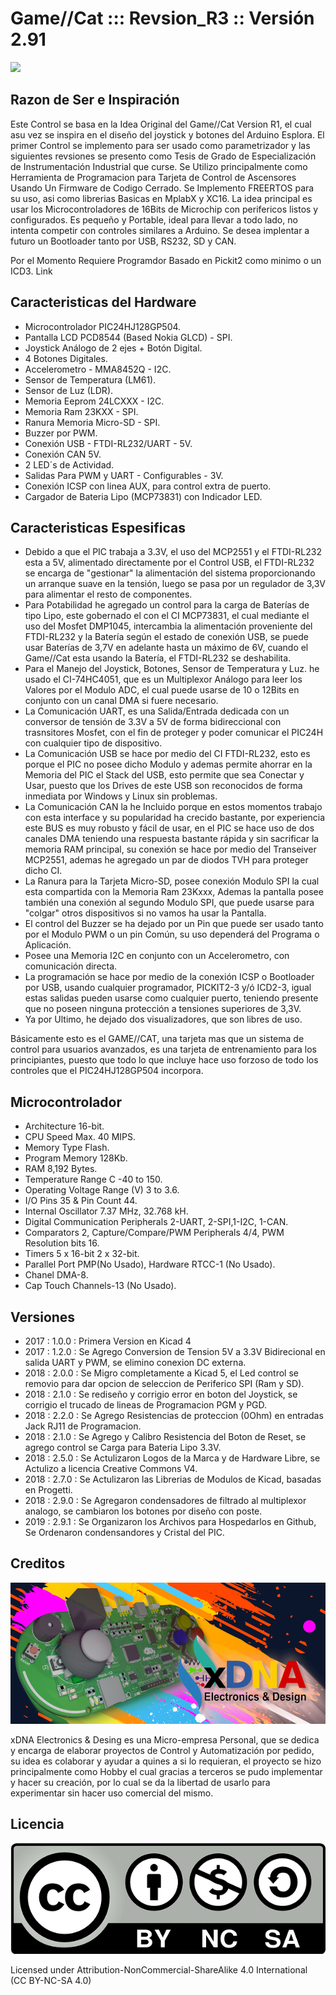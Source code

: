# Game//Cat ::: Revsion_R3 :: Versión 2.91

![](https://github.com/trunksx64/Game_Cat_R3_PCB/blob/master/images/front.png)

## Razon de Ser e Inspiración

Este Control se basa en la Idea Original del Game//Cat Version R1, el cual asu vez se inspira en el diseño del joystick y botones del Arduino Esplora. El primer Control se implemento para ser usado como parametrizador y las siguientes revsiones se presento como Tesis de Grado de Especialización de Instrumentación Industrial que curse. Se Utilizo principalmente como Herramienta de Programacion para Tarjeta de Control de Ascensores Usando Un Firmware de Codigo Cerrado. Se Implemento FREERTOS para su uso, asi como librerias Basicas en MplabX y XC16. La idea principal es usar los Microcontroladores de 16Bits de Microchip con perifericos listos y configurados. Es pequeño y Portable, ideal para llevar a todo lado, no intenta competir con controles similares a Arduino. Se desea implentar a futuro un Bootloader tanto por USB, RS232, SD y CAN.

Por el Momento Requiere Programdor Basado en Pickit2 como minimo o un ICD3. Link

## Caracteristicas del Hardware

  * Microcontrolador PIC24HJ128GP504.
  * Pantalla LCD PCD8544 (Based Nokia GLCD) - SPI.
  * Joystick Análogo de 2 ejes + Botón Digital.
  * 4 Botones Digitales.
  * Accelerometro - MMA8452Q - I2C. 
  * Sensor de Temperatura (LM61).
  * Sensor de Luz (LDR).
  * Memoria Eeprom 24LCXXX - I2C.
  * Memoria Ram 23KXX - SPI.
  * Ranura Memoria Micro-SD - SPI.
  * Buzzer por PWM.
  * Conexión USB - FTDI-RL232/UART - 5V.
  * Conexión CAN 5V.
  * 2 LED´s de Actividad.
  * Salidas Para PWM y UART - Configurables - 3V.
  * Conexión ICSP con linea AUX, para control extra de puerto.
  * Cargador de Bateria Lipo (MCP73831) con Indicador LED.

## Caracteristicas Espesificas

  * Debido a que el PIC trabaja a 3.3V, el uso del MCP2551 y el FTDI-RL232 esta a 5V, alimentado directamente por el Control USB, el FTDI-RL232 se encarga de "gestionar" la alimentación del sistema proporcionando un arranque suave en la tensión, luego se pasa por un regulador de 3,3V para alimentar el resto de componentes.
  * Para Potabilidad he agregado un control para la carga de Baterías de tipo Lipo, este gobernado el con el CI MCP73831, el cual mediante el uso del Mosfet DMP1045, intercambia la alimentación proveniente del FTDI-RL232 y la Batería según el estado de conexión USB, se puede usar Baterías de 3,7V en adelante hasta un máximo de 6V, cuando el Game//Cat esta usando la Batería, el FTDI-RL232 se deshabilita.
  * Para el Manejo del Joystick, Botones, Sensor de Temperatura y Luz. he usado el CI-74HC4051, que es un Multiplexor Análogo para leer los Valores por el Modulo ADC, el cual puede usarse de 10 o 12Bits en conjunto con un canal DMA si fuere necesario.
  * La Comunicación UART, es una Salida/Entrada dedicada con un conversor de tensión de 3.3V a 5V de forma bidireccional con trasnsitores Mosfet, con el fin de proteger y poder comunicar el PIC24H con cualquier tipo de dispositivo.
  * La Comunicación USB se hace por medio del CI FTDI-RL232, esto es porque el PIC no posee dicho Modulo y ademas permite ahorrar en la Memoria del PIC el Stack del USB, esto permite que sea Conectar y Usar, puesto que los Drives de este USB son reconocidos de forma inmediata por Windows y Linux sin problemas.
  * La Comunicación CAN la he Incluido porque en estos momentos trabajo con esta interface y su popularidad ha crecido bastante, por experiencia este BUS es muy robusto y fácil de usar, en el PIC se hace uso de dos canales DMA teniendo una respuesta bastante rápida y sin sacrificar la memoria RAM principal, su conexión se hace por medio del Transeiver MCP2551, ademas he agregado un par de diodos TVH para proteger dicho CI.
  * La Ranura para la Tarjeta Micro-SD, posee conexión Modulo SPI la cual esta compartida con la Memoria Ram 23Kxxx, Ademas la pantalla posee también una conexión al segundo Modulo SPI, que puede usarse para "colgar" otros dispositivos si no vamos ha usar la Pantalla.
  * El control del Buzzer se ha dejado por un Pin que puede ser usado tanto por el Modulo PWM o un pin Común, su uso dependerá del Programa o Aplicación.
  * Posee una Memoria I2C en conjunto con un Accelerometro, con comunicación directa.
  * La programación se hace por medio de la conexión ICSP o Bootloader por USB, usando cualquier programador, PICKIT2-3 y/ó ICD2-3, igual estas salidas pueden usarse como cualquier puerto, teniendo presente que no poseen ninguna protección a tensiones superiores de 3,3V.
  * Ya por Ultimo, he dejado dos visualizadores, que son libres de uso.

Básicamente esto es el GAME//CAT, una tarjeta mas que un sistema de control para usuarios avanzados, es una tarjeta de entrenamiento para los principiantes, puesto que todo lo que incluye hace uso forzoso de todo los controles que el PIC24HJ128GP504 incorpora.

## Microcontrolador

* Architecture 16-bit.
* CPU Speed Max. 40 MIPS.
* Memory Type Flash.
* Program Memory 128Kb.
* RAM 8,192 Bytes.
* Temperature Range C -40 to 150.
* Operating Voltage Range (V) 3 to 3.6.
* I/O Pins 35 & Pin Count    44.
* Internal Oscillator 7.37 MHz, 32.768 kH.
* Digital Communication Peripherals 2-UART, 2-SPI,1-I2C, 1-CAN.
* Comparators 2, Capture/Compare/PWM Peripherals 4/4, PWM Resolution bits 16.
* Timers 5 x 16-bit 2 x 32-bit.
* Parallel Port PMP(No Usado), Hardware RTCC-1 (No Usado).
* Chanel DMA-8.
* Cap Touch Channels-13 (No Usado).

## Versiones

* 2017 : 1.0.0 : Primera Version en Kicad 4
* 2017 : 1.2.0 : Se Agrego Conversion de Tension 5V a 3.3V Bidirecional en salida UART y PWM, se elimino conexion DC externa.
* 2018 : 2.0.0 : Se Migro completamente a Kicad 5, el Led control se removio para dar opcion de seleccion de Periferico SPI (Ram y SD).
* 2018 : 2.1.0 : Se rediseño y corrigio error en boton del Joystick, se corrigio el trucado de lineas de Programacion PGM y PGD.
* 2018 : 2.2.0 : Se Agrego Resistencias de proteccion (0Ohm) en entradas Jack RJ11 de Programacion.
* 2018 : 2.1.0 : Se Agrego y Calibro Resistencia del Boton de Reset, se agrego control se Carga para Bateria Lipo 3.3V.
* 2018 : 2.5.0 : Se Actulizaron Logos de la Marca y de Hardware Libre, se Actulizo a licencia Creative Commons V4.
* 2018 : 2.7.0 : Se Actulizaron las Librerias de Modulos de Kicad, basadas en Progetti.
* 2018 : 2.9.0 : Se Agregaron condensadores de filtrado al multiplexor analogo, se cambiaron los botones por diseño con poste.
* 2019 : 2.9.1 : Se Organizaron los Archivos para Hospedarlos en Github, Se Ordenaron condensandores y Cristal del PIC.

## Creditos

![](https://github.com/trunksx64/Game_Cat_R3_PCB/blob/master/images/banner_game_cat.png)

xDNA Electronics & Desing es una Micro-empresa Personal, que se dedica y encarga de elaborar proyectos de Control y Automatización por pedido, su idea es colaborar y ayudar a quines a si lo requieran, el proyecto se hizo principalmente como Hobby el cual gracias a terceros se pudo implementar y hacer su creación, por lo cual se da la libertad de usarlo para experimentar sin hacer uso comercial del mismo.

## Licencia

![](https://github.com/trunksx64/Game_Cat_R3_PCB/blob/master/images/creative_commons.png)

Licensed under Attribution-NonCommercial-ShareAlike 4.0 International (CC BY-NC-SA 4.0)
